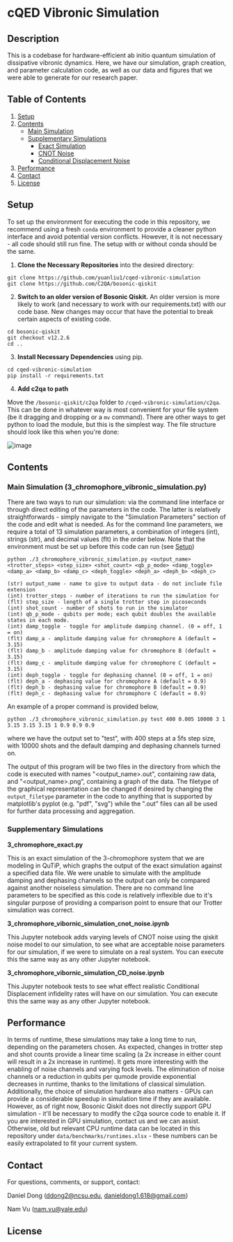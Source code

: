 # cQED Vibronic Simulation
## Description
This is a codebase for hardware-efficient ab initio quantum simulation of dissipative vibronic dynamics. Here, we have our simulation, graph creation, and parameter calculation code, as well as our data and figures that we were able to generate for our research paper. 

## Table of Contents

1. [Setup](#setup)
2. [Contents](#contents)
   -  [Main Simulation](#main)
   -  [Supplementary Simulations](#supplementary)
      - [Exact Simulation](#exact)
      - [CNOT Noise](#cnotnoise)
      - [Conditional Displacement Noise](#cdnoise)
3. [Performance](#perf)
4. [Contact](#contact)
5. [License](#license)


## Setup <a name="setup"></a>
To set up the environment for executing the code in this repository, we recommend using a fresh `conda` environment to provide a cleaner python interface and avoid potential version conflicts. However, it is not necessary - all code should still run fine. The setup with or without conda should be the same. 

1. **Clone the Necessary Repositories** into the desired directory:
```
git clone https://github.com/yuanliu1/cqed-vibronic-simulation
git clone https://github.com/C2QA/bosonic-qiskit
```
2. **Switch to an older version of Bosonic Qiskit.** An older version is more likely to work (and necessary to work with our requirements.txt) with our code base. New changes may occur that have the potential to break certain aspects of existing code.
```
cd bosonic-qiskit
git checkout v12.2.6
cd ..
```
3. **Install Necessary Dependencies** using pip.
```
cd cqed-vibronic-simulation
pip install -r requirements.txt
```
4. **Add c2qa to path**

Move the `/bosonic-qiskit/c2qa` folder to `/cqed-vibronic-simulation/c2qa`. This can be done in whatever way is most convenient for your file system (be it dragging and dropping or a `mv` command). There are other ways to get python to load the module, but this is the simplest way. The file structure should look like this when you're done:

![image](https://github.com/user-attachments/assets/1e89b7b7-aabb-4718-8d04-03a06ef228f6)

## Contents <a name="contents"></a>
### Main Simulation (3_chromophore_vibronic_simulation.py) <a name="main"></a>
There are two ways to run our simulation: via the command line interface or through direct editing of the parameters in the code. The latter is relatively straightforwards - simply navigate to the "Simulation Parameters" section of the code and edit what is needed. As for the command line parameters, we require a total of 13 simulation parameters, a combination of integers (int), strings (str), and decimal values (flt) in the order below. Note that the environment must be set up before this code can run (see [Setup](#setup))

```
python ./3_chromophore_vibronic_simulation.py <output_name> <trotter_steps> <step_size> <shot_count> <qb_p_mode> <damp_toggle> <damp_a> <damp_b> <damp_c> <deph_toggle> <deph_a> <deph_b> <deph_c>

(str) output_name - name to give to output data - do not include file extension
(int) trotter_steps - number of iterations to run the simulation for
(flt) step_size - length of a single trotter step in picoseconds
(int) shot_count - number of shots to run in the simulator
(int) qb_p_mode - qubits per mode; each qubit doubles the available states in each mode.
(int) damp_toggle - toggle for amplitude damping channel. (0 = off, 1 = on)
(flt) damp_a - amplitude damping value for chromophore A (default = 3.15)
(flt) damp_b - amplitude damping value for chromophore B (default = 3.15)
(flt) damp_c - amplitude damping value for chromophore C (default = 3.15)
(int) deph_toggle - toggle for dephasing channel (0 = off, 1 = on)
(flt) deph_a - dephasing value for chromophore A (default = 0.9)
(flt) deph_b - dephasing value for chromophore B (default = 0.9)
(flt) deph_c - dephasing value for chromophore C (default = 0.9)
```

An example of a proper command is provided below,

```
python ./3_chromophore_vibronic_simulation.py test 400 0.005 10000 3 1 3.15 3.15 3.15 1 0.9 0.9 0.9
```

where we have the output set to "test", with 400 steps at a 5fs step size, with 10000 shots and the default damping and dephasing channels turned on. 

The output of this program will be two files in the directory from which the code is executed with names "<output_name>.out", containing raw data, and "<output_name>.png", containing a graph of the data. The filetype of the graphical representation can be changed if desired by changing the ```output_filetype``` parameter in the code to anything that is supported by matplotlib's pyplot (e.g. "pdf", "svg") while the ".out" files can all be used for further data processing and aggregation.

### Supplementary Simulations <a name="supplementary"></a>

**3_chromophore_exact.py** <a name="exact"></a>

This is an exact simulation of the 3-chromophore system that we are modeling in QuTiP, which graphs the output of the exact simulation against a specified data file. We were unable to simulate with the amplitude damping and dephasing channels so the output can only be compared against another noiseless simulation. There are no command line parameters to be specified as this code is relatively inflexible due to it's singular purpose of providing a comparison point to ensure that our Trotter simulation was correct. 

**3_chromophore_vibornic_simulation_cnot_noise.ipynb** <a name="cnotnoise"></a>

This Jupyter notebook adds varying levels of CNOT noise using the qiskit noise model to our simulation, to see what are acceptable noise parameters for our simulation, if we were to simulate on a real system. You can execute this the same way as any other Jupyter notebook.

**3_chromophore_vibornic_simulation_CD_noise.ipynb** <a name="cdnoise"></a>

This Jupyter notebook tests to see what effect realistic Conditional Displacement infidelity rates will have on our simulation. You can execute this the same way as any other Jupyter notebook.


## Performance <a name="perf"></a>

In terms of runtime, these simulations may take a long time to run, depending on the parameters chosen. As expected, changes in trotter step and shot counts provide a linear time scaling (a 2x increase in either count will result in a 2x increase in runtime). It gets more interesting with the enabling of noise channels and varying fock levels. The elimination of noise channels or a reduction in qubits per qumode provide exponential decreases in runtime, thanks to the limitations of classical simulation. Additionally, the choice of simulation hardware also matters - GPUs can provide a considerable speedup in simulation time if they are available. However, as of right now, Bosonic Qiskit does not directly support GPU simulation - it'll be necessary to modify the c2qa source code to enable it. If you are interested in GPU simulation, contact us and we can assist. Otherwise, old but relevant CPU runtime data can be located in this repository under ```data/benchmarks/runtimes.xlsx``` - these numbers can be easily extrapolated to fit your current system. 

## Contact <a name="contact"></a>

For questions, comments, or support, contact:

Daniel Dong (ddong2@ncsu.edu, danieldong1.618@gmail.com)

Nam Vu (nam.vu@yale.edu)

## License <a name="license"></a>
